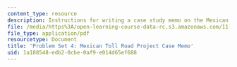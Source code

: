 ```yaml
---
content_type: resource
description: Instructions for writing a case study memo on the Mexican toll road project.
file: /media/https%3A/open-learning-course-data-rc.s3.amazonaws.com/11-484-project-appraisal-in-developing-countries-spring-2005/1a188548edb20cbe0af9e014d65ef688_ps_4_risk_case_m.pdf
file_type: application/pdf
resourcetype: Document
title: 'Problem Set 4: Mexican Toll Road Project Case Memo'
uid: 1a188548-edb2-0cbe-0af9-e014d65ef688
---
```

